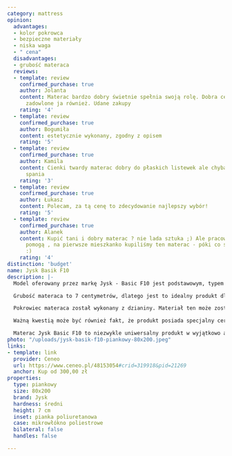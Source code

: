```yaml
---
category: mattress
opinion:
  advantages:
  - kolor pokrowca
  - bezpieczne materiały
  - niska waga
  - " cena"
  disadvantages:
  - grubość materaca
  reviews:
  - template: review
    confirmed_purchase: true
    author: Jolanta
    content: Materac bardzo dobry świetnie spełnia swoją rolę. Dobra cena. Dzieci
      zadowlone ja również. Udane zakupy
    rating: '4'
  - template: review
    confirmed_purchase: true
    author: Bogumiła
    content: estetycznie wykonany, zgodny z opisem
    rating: '5'
  - template: review
    confirmed_purchase: true
    author: Kamila
    content: Cienki twardy materac dobry do płaskich listewek ale chyba nie do codziennego
      spania
    rating: '3'
  - template: review
    confirmed_purchase: true
    author: Łukasz
    content: Polecam, za tą cenę to zdecydowanie najlepszy wybór!
    rating: '5'
  - template: review
    confirmed_purchase: true
    author: Alanek
    content: Kupić tani i dobry materac ? nie lada sztuka ;) Ale pracownicy Jysk zawsze
      pomogą , na pierwsze mieszkanko kupiliśmy ten materac - póki co sprawdza się
      :)
    rating: '4'
distinction: 'budget'
name: Jysk Basik F10
description: |-
  Model oferowany przez markę Jysk - Basic F10 jest podstawowym, typem materaca piankowego. Został on wykonany z pianki poliuretanowej, dzięki czemu odznacza się średnią twardością. To sprawia, że dostosowuje się do potrzeb większości użytkowników. Ten rodzaj wypełnienia układa się idealnie do kształtu ciała, dzięki czemu zapewnia odpowiednie podparcie dla kręgosłupa.

  Grubość materaca to 7 centymetrów, dlatego jest to idealny produkt dla lżejszych osób oraz dzieci. Jest to model o wymiarach 80x200 cm, jednak jest on dostępny także w szerszej wersji 90x200.

  Pokrowiec materaca został wykonany z dzianiny. Materiał ten może zostać bez problemu zdjęty w celu jego wyprania. Jest to szczególnie ważne w przypadku osób cierpiących z powodu alergii na kurz i roztocza. Pokrowiec należy prać w 40°C. Zaletą modelu jest ciemnoszary kolor poszycia, który dopasuje się idealnie do każdego wystroju i jest odporny na zabrudzenia.

  Ważną kwestią może być również fakt, że produkt posiada specjalny certyfikat OEKO-TEX 100 - jest to logo międzynarodowego stowarzyszenia OEKO-TEX®. Taki symbol oznacza, że materac jest wolny od szkodliwych substancji, a użyte w nim tekstylia są całkowicie bezpieczne dla użytkownika.

  Materac Jysk Basic F10 to niezwykle uniwersalny produkt w wyjątkowo atrakcyjnej, niskiej cenie. Jest to dobry wybór w sytuacji, gdy poszukiwany jest materac do 200 złotych. Model spełni oczekiwania większości osób, których budżet jest mocno ograniczony. Materac Jysk bardzo często jest wyborem studentów, którzy urządzają swoje pierwsze mieszkanie.
photo: "/uploads/jysk-basik-f10-piankowy-80x200.jpeg"
links:
- template: link
  provider: Ceneo
  url: https://www.ceneo.pl/48153054#crid=319918&pid=21269
  anchor: Kup od 300,00 zł
properties:
  type: piankowy
  size: 80x200
  brand: Jysk
  hardness: średni
  height: 7 cm
  inset: pianka poliuretanowa
  case: mikrowłókno poliestrowe
  bilateral: false
  handles: false

---
```

